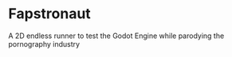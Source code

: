 # Fapstronaut
A 2D endless runner to test the Godot Engine while parodying the pornography industry
